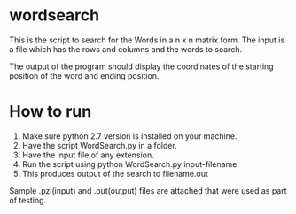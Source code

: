 # wordsearch

This is the script to search for the Words in a n x n matrix form.
The input is a file which has the rows and columns and the words to search.

The output of the program should display the coordinates of the starting position of the word and ending position.

# How to run

1. Make sure python 2.7 version is installed on your machine.
2. Have the script WordSearch.py in a folder. 
3. Have the input file of any extension.
4. Run the script using python WordSearch.py input-filename
5. This produces output of the search to filename.out

Sample .pzl(input) and .out(output) files are attached that were used as part of testing.
